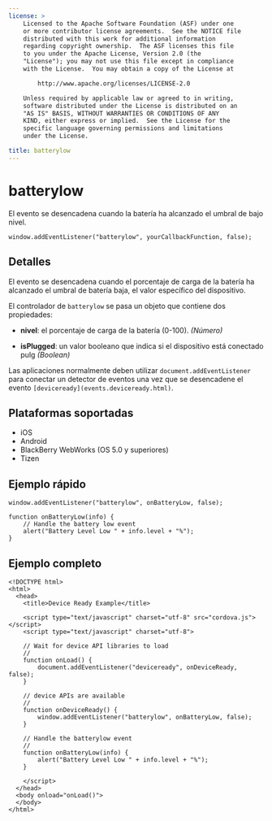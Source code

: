```yaml
---
license: >
    Licensed to the Apache Software Foundation (ASF) under one
    or more contributor license agreements.  See the NOTICE file
    distributed with this work for additional information
    regarding copyright ownership.  The ASF licenses this file
    to you under the Apache License, Version 2.0 (the
    "License"); you may not use this file except in compliance
    with the License.  You may obtain a copy of the License at

        http://www.apache.org/licenses/LICENSE-2.0

    Unless required by applicable law or agreed to in writing,
    software distributed under the License is distributed on an
    "AS IS" BASIS, WITHOUT WARRANTIES OR CONDITIONS OF ANY
    KIND, either express or implied.  See the License for the
    specific language governing permissions and limitations
    under the License.

title: batterylow
---
```


# batterylow

El evento se desencadena cuando la batería ha alcanzado el umbral de bajo nivel.

    window.addEventListener("batterylow", yourCallbackFunction, false);
    

## Detalles

El evento se desencadena cuando el porcentaje de carga de la batería ha alcanzado el umbral de batería baja, el valor específico del dispositivo.

El controlador de `batterylow` se pasa un objeto que contiene dos propiedades:

*   **nivel**: el porcentaje de carga de la batería (0-100). *(Número)*

*   **isPlugged**: un valor booleano que indica si el dispositivo está conectado pulg *(Boolean)*

Las aplicaciones normalmente deben utilizar `document.addEventListener` para conectar un detector de eventos una vez que se desencadene el evento `[deviceready](events.deviceready.html)`.

## Plataformas soportadas

*   iOS
*   Android
*   BlackBerry WebWorks (OS 5.0 y superiores)
*   Tizen

## Ejemplo rápido

    window.addEventListener("batterylow", onBatteryLow, false);
    
    function onBatteryLow(info) {
        // Handle the battery low event
        alert("Battery Level Low " + info.level + "%");
    }
    

## Ejemplo completo

    <!DOCTYPE html>
    <html>
      <head>
        <title>Device Ready Example</title>
    
        <script type="text/javascript" charset="utf-8" src="cordova.js"></script>
        <script type="text/javascript" charset="utf-8">
    
        // Wait for device API libraries to load
        //
        function onLoad() {
            document.addEventListener("deviceready", onDeviceReady, false);
        }
    
        // device APIs are available
        //
        function onDeviceReady() {
            window.addEventListener("batterylow", onBatteryLow, false);
        }
    
        // Handle the batterylow event
        //
        function onBatteryLow(info) {
            alert("Battery Level Low " + info.level + "%");
        }
    
        </script>
      </head>
      <body onload="onLoad()">
      </body>
    </html>